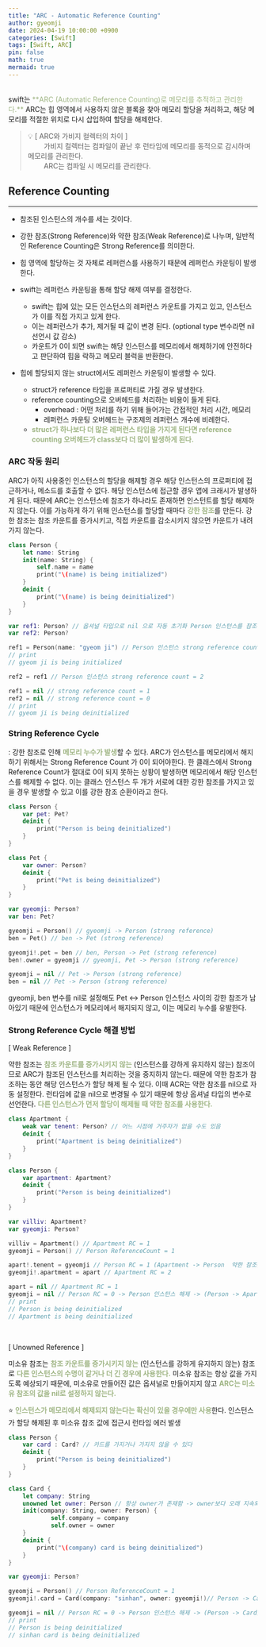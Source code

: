 ```yaml
---
title: "ARC - Automatic Reference Counting"
author: gyeomji
date: 2024-04-19 10:00:00 +0900
categories: [Swift]
tags: [Swift, ARC]
pin: false
math: true
mermaid: true
---
```



<br/> 
swift는 <span style="color:#9fb584">**ARC (Automatic Reference Counting)로 메모리를 추적하고 관리한다.**</span> ARC는 힙 영역에서 사용하지 않은 블록을 찾아 메모리 할당을 처리하고, 해당 메모리를 적절한 위치로 다시 삽입하여 할당을 해제한다. 
<br/> 

>💡 [ ARC와 가비지 컬렉터의 차이 ]<br/>
>　 　가비지 컬렉터는 컴파일이 끝난 후 런타임에 메모리를 동적으로 감시하며 메모리를 관리한다.<br/>
>　 　ARC는 컴파일 시 메모리를 관리한다.

## Reference Counting

---

- 참조된 인스턴스의 개수를 세는 것이다.
- 강한 참조(Strong Reference)와 약한 참조(Weak Reference)로 나누며, 일반적인 Reference Counting은 Strong Reference를 의미한다.
- 힙 영역에 할당하는 것 자체로 레퍼런스를 사용하기 때문에 레퍼런스 카운팅이 발생한다.
- swift는 레퍼런스 카운팅을 통해 할당 해제 여부를 결정한다.
    - swift는 힙에 있는 모든 인스턴스의 레퍼런스 카운트를 가지고 있고, 인스턴스가 이를 직접 가지고 있게 한다.
    - 이는 레퍼런스가 추가, 제거될 때 값이 변경 된다. (optional type 변수라면 nil 선언시 값 감소)
    - 카운트가 0이 되면 swift는 해당 인스턴스를 메모리에서 해제하기에 안전하다고 판단하여 힙을 락하고 메모리 블럭을 반환한다.

- 힙에 할당되지 않는 struct에서도 레퍼런스 카운팅이 발생할 수 있다.
    - struct가 reference 타입을 프로퍼티로 가질 경우 발생한다.
    - reference counting으로 오버헤드를 처리하는 비용이 들게 된다.
        - overhead : 어떤 처리를 하기 위해 들어가는 간접적인 처리 시간, 메모리
        - 레퍼런스 카운팅 오버헤드는 구조제의 레퍼런스 개수에 비례한다.
    - <span style="color:#9fb584">**struct가 하나보다 더 많은 레퍼런스 타입을 가지게 된다면 reference counting 오버헤드가 class보다 더 많이 발생하게 된다.**</span>


### ARC 작동 원리 

ARC가 아직 사용중인 인스턴스의 할당을 해제할 경우 해당 인스턴스의 프로퍼티에 접근하거나, 메소드를 호출할 수 없다. 해당 인스턴스에 접근할 경우 앱에 크래시가 발생하게 된다. 때문에 ARC는 인스턴스에 참조가 하나라도 존재하면 인스턴트를 할당 해제하지 않는다. 이를 가능하게 하기 위해 인스턴스를 할당할 때마다 <span style="color:#9fb584">**강한 참조**</span>를 만든다. 강한 참조는 참조 카운트를 증가시키고, 직접 카운트를 감소시키지 않으면 카운트가 내려가지 않는다.

```swift
class Person {
    let name: String
    init(name: String) {
        self.name = name
        print("\(name) is being initialized")
    }
    deinit {
        print("\(name) is being deinitialized")
    }
}

var ref1: Person? // 옵셔널 타입으로 nil 으로 자동 초기화 Person 인스턴스를 참조하지 않음
var ref2: Person? 

ref1 = Person(name: "gyeom ji") // Person 인스턴스 strong reference count = 1
// print 
// gyeom ji is being initialized

ref2 = ref1 // Person 인스턴스 strong reference count = 2

ref1 = nil // strong reference count = 1
ref2 = nil // strong reference count = 0
// print 
// gyeom ji is being deinitialized

```

### String Reference Cycle 

: 강한 참조로 인해 <span style="color:#9fb584">**메모리 누수가 발생**</span>할 수 있다. ARC가 인스턴스를 메모리에서 해지하기 위해서는 Strong Reference Count 가 0이 되어야한다. 한 클래스에서 Strong Reference Count가 절대로 0이 되지 못하는 상황이 발생하면 메모리에서 해당 인스턴스를 해제할 수 없다. 이는 클래스 인스턴스 두 개가 서로에 대한 강한 참조를 가지고 있을 경우 발생할 수 있고 이를 강한 참조 순환이라고 한다.

```swift
class Person {
    var pet: Pet?
    deinit {
        print("Person is being deinitialized")
    }
}

class Pet {
    var owner: Person?
    deinit {
        print("Pet is being deinitialized")
    }
}

var gyeomji: Person?
var ben: Pet?

gyeomji = Person() // gyeomji -> Person (strong reference)
ben = Pet() // ben -> Pet (strong reference)

gyeomji!.pet = ben // ben, Person -> Pet (strong reference)
ben!.owner = gyeomji // gyeomji, Pet -> Person (strong reference)

gyeomji = nil // Pet -> Person (strong reference)
ben = nil // Pet -> Person (strong reference)

```

gyeomji, ben 변수를 nil로 설정해도 Pet ↔️ Person 인스턴스 사이의 강한 참조가 남아있기 때문에 인스턴스가 메모리에서 해지되지 않고, 이는 메모리 누수를 유발한다.


### Strong Reference Cycle 해결 방법 

[ Weak Reference ]

약한 참조는 <span style="color:#9fb584">**참조 카운트를 증가시키지 않는**</span> (인스턴스를 강하게 유지하지 않는) 참조이므로 ARC가 참조된 인스턴스를 처리하는 것을 중지하지 않는다. 때문에 약한 참조가 참조하는 동안 해당 인스턴스가 할당 해제 될 수 있다. 이때 ACR는 약한 참조를 nil으로 자동 설정한다. 런타임에 값을 nil으로 변경될 수 있기 때문에 항상 옵셔널 타입의 변수로 선언한다. <span style="color:#9fb584">**다른 인스턴스가 먼저 할당이 해제될 때 약한 참조를 사용한다.**</span>

```swift
class Apartment {
    weak var tenent: Person? // 어느 시점에 거주자가 없을 수도 있음
    deinit {
        print("Apartment is being deinitialized")
    }
}

class Person {
    var apartment: Apartment?
    deinit {
        print("Person is being deinitialized")
    }
}

var villiv: Apartment?
var gyeomji: Person?

villiv = Apartment() // Apartment RC = 1
gyeomji = Person() // Person ReferenceCount = 1

apart!.tenent = gyeomji // Person RC = 1 (Apartment -> Person  약한 참조는 카운트를 증가시키지 않음)
gyeomji!.apartment = apart // Apartment RC = 2

apart = nil // Apartment RC = 1
gyeomji = nil // Person RC = 0 -> Person 인스턴스 해제 -> (Person -> Apartment) 강한 참조 - 1 -> Apartment RC = 0
// print
// Person is being deinitialized
// Apartment is being deinitialized

```
<br/>

[ Unowned Reference ]

미소유 참조는 <span style="color:#9fb584">**참조 카운트를 증가시키지 않는**</span> (인스턴스를 강하게 유지하지 않는) 참조로 <span style="color:#9fb584">**다른 인스턴스의 수명이 같거나 더 긴 경우에 사용한다.**</span> 미소유 참조는 항상 값을 가지도록 예상되기 때문에, 미소유로 만들어진 값은 옵셔널로 만들어지지 않고 <span style="color:#9fb584">**ARC는 미소유 참조의 값을 nil로 설정하지 않는다.**</span>

⭐️ <span style="color:#9fb584">**인스턴스가 메모리에서 해제되지 않는다는 확신이 있을 경우에만 사용**</span>한다. 인스턴스가 할당 해제된 후 미소유 참조 값에 접근시 런타임 에러 발생

```swift
class Person {
    var card : Card? // 카드를 가지거나 가지지 않을 수 있다
    deinit {
        print("Person is being deinitialized")
    }
}

class Card {
    let company: String
    unowned let owner: Person // 항상 owner가 존재함 -> owner보다 오래 지속되지 않음
    init(company: String, owner: Person) {
            self.company = company
            self.owner = owner
    }
    deinit {
        print("\(company) card is being deinitialized")
    }
}

var gyeomji: Person?

gyeomji = Person() // Person ReferenceCount = 1
gyeomji!.card = Card(company: "sinhan", owner: gyeomji!)// Person -> Card RC = 1 (Card -> Person 미소유 참조는 카운트를 증가시키지 않음)

gyeomji = nil // Person RC = 0 -> Person 인스턴스 해제 -> (Person -> Card) 강한참조 - 1 -> Card RC = 0
// print
// Person is being deinitialized
// sinhan card is being deinitialized
```


<br/>

[^footnote]: The footnote source
[^fn-nth-2]: The 2nd footnote source
